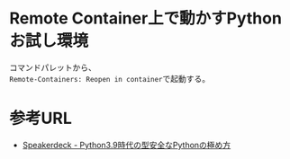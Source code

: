 # Remote Container上で動かすPythonお試し環境

コマンドパレットから、  
`Remote-Containers: Reopen in container`で起動する。

# 参考URL

- [Speakerdeck - Python3.9時代の型安全なPythonの極め方](https://speakerdeck.com/yamitzky/mastering-type-safety-in-python-3-dot-9-era?slide=52)
